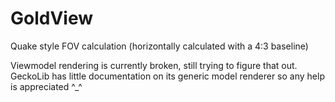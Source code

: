 # GoldView
 Quake style FOV calculation (horizontally calculated with a 4:3 baseline)

 Viewmodel rendering is currently broken, still trying to figure that out. GeckoLib has little documentation on its generic model renderer so any help is appreciated ^_^
